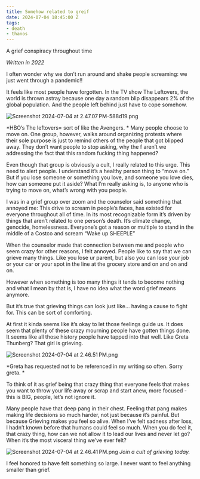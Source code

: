 ```yaml
---
title: Somehow related to greif
date: 2024-07-04 18:45:00 Z
tags:
- death
- thanos
---
```


A grief conspiracy throughout time 

*Written in 2022*

I often wonder why we don’t run around and shake people screaming: we just went through a pandemic!! 

It feels like most people have forgotten. In the TV show The Leftovers, the world is thrown astray because one day a random blip disappears 2% of the global population. And the people left behind just have to cope somehow. 

![Screenshot 2024-07-04 at 2.47.07 PM-588d19.png](/uploads/Screenshot%202024-07-04%20at%202.47.07%E2%80%AFPM-588d19.png)

*HBO’s The leftovers= sort of like the Avengers. 
*
Many people choose to move on. One group, however, walks around organizing protests where their sole purpose is just to remind others of the people that got blipped away. They don’t want people to stop asking, why the f aren’t we addressing the fact that this random fucking thing happened? 

Even though that group is obviously a cult, I really related to this urge. This need to alert people. I understand it’s a healthy person thing to “move on.” But if you lose someone or something you love, and someone you love dies, how can someone put it aside? What I’m really asking is, to anyone who is trying to move on, what’s wrong with you people. 

I was in a grief group over zoom and the counselor said something that annoyed me: This drive to scream in people’s faces, has existed for everyone throughout all of time. In its most recognizable form it’s driven by things that aren’t related to one person’s death. It’s climate change, genocide, homelessness. Everyone’s got a reason or multiple to stand in the middle of a Costco and scream “Wake up SHEEPLE” 

When the counselor made that connection between me and people who seem crazy for other reasons, I felt annoyed. People like to say that we can grieve many things. Like you lose ur parent, but also you can lose your job or your car or your spot in the line at the grocery store and on and on and on. 

However when something is too many things it tends to become nothing and what I mean by that is, I have no idea what the word grief means anymore. 

But it’s true that grieving things can look just like… having a cause to fight for. This can be sort of comforting.

At first it kinda seems like it’s okay to let those feelings guide us. It does seem that plenty of these crazy mourning people have gotten things done. It seems like all those history people have tapped into that well. Like Greta Thunberg? That girl is grieving. 

![Screenshot 2024-07-04 at 2.46.51 PM.png](/uploads/Screenshot%202024-07-04%20at%202.46.51%E2%80%AFPM.png)

*Greta has requested not to be referenced in my writing so often. Sorry greta. *

To think of it as grief being that crazy thing that everyone feels that makes you want to throw your life away or scrap and start anew, more focused - this is BIG, people, let’s not ignore it. 

Many people have that deep pang in their chest. Feeling that pang makes making life decisions so much harder, not just because it’s painful. But because Grieving makes you feel so alive. When I’ve felt sadness after loss, I hadn’t known before that humans could feel so much. When you do feel it, that crazy thing, how can we not allow it to lead our lives and never let go? When it’s the most visceral thing we’ve ever felt? 


![Screenshot 2024-07-04 at 2.46.41 PM.png](/uploads/Screenshot%202024-07-04%20at%202.46.41%E2%80%AFPM.png)
*Join a cult of grieving today.*

I feel honored to have felt something so large. I never want to feel anything smaller than grief. 